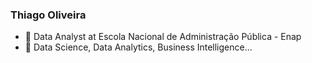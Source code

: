 ### Thiago Oliveira


- 🔭 Data Analyst at Escola Nacional de Administração Pública - Enap
- 🌱 Data Science, Data Analytics, Business Intelligence...
